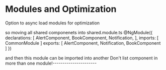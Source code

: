 # Modules and Optimization
Option to async load modules for optimization

so moving all shared componenets into shared.module.ts
    @NgModule({
      declarations: [
        AlertComponent,
        BookComponent,
        Notification,
      ],
      imports: [
        CommonModule
      ]
      exports: [
        AlertComponent,
        Notification,
        BookComponent
      ]
    })

and then this module can be imported into another
Don't list component in more than one module!----------------------